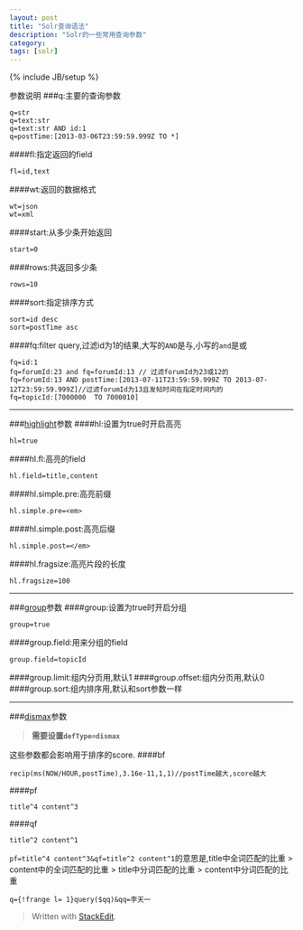 ```yaml
---
layout: post
title: "Solr查询语法"
description: "Solr的一些常用查询参数"
category:
tags: [solr]
---
```

{% include JB/setup %}

参数说明
###q:主要的查询参数

    q=str
    q=text:str
    q=text:str AND id:1
    q=postTime:[2013-03-06T23:59:59.999Z TO *]

####fl:指定返回的field

    fl=id,text

####wt:返回的数据格式

    wt=json
    wt=xml

####start:从多少条开始返回

    start=0

####rows:共返回多少条

    rows=10

####sort:指定排序方式

    sort=id desc
    sort=postTime asc

####fq:filter query,过滤id为1的结果,大写的`AND`是与,小写的`and`是或

    fq=id:1
    fq=forumId:23 and fq=forumId:13 // 过滤forumId为23或12的
    fq=forumId:13 AND postTime:[2013-07-11T23:59:59.999Z TO 2013-07-12T23:59:59.999Z]//过滤forumId为13且发帖时间在指定时间内的
    fq=topicId:[7000000  TO 7000010]

***
###[highlight][6]参数
####hl:设置为true时开启高亮

    hl=true

####hl.fl:高亮的field

    hl.field=title,content

####hl.simple.pre:高亮前缀

    hl.simple.pre=<em>

####hl.simple.post:高亮后缀

    hl.simple.post=</em>

####hl.fragsize:高亮片段的长度

    hl.fragsize=100

***
###[group][5]参数
####group:设置为true时开启分组

    group=true

####group.field:用来分组的field

    group.field=topicId

####group.limit:组内分页用,默认1
####group.offset:组内分页用,默认0
####group.sort:组内排序用,默认和sort参数一样
***
###[dismax][4]参数

>**需要设置`defType=dismax`**

这些参数都会影响用于排序的score. 
####bf

    recip(ms(NOW/HOUR,postTime),3.16e-11,1,1)//postTime越大,score越大

####pf

    title^4 content^3

####qf

    title^2 content^1

`pf=title^4 content^3&qf=title^2 content^1`的意思是,title中全词匹配的比重 > content中的全词匹配的比重 > title中分词匹配的比重 > content中分词匹配的比重

    q={!frange l= 1}query($qq)&qq=李天一


[1]: http://wiki.apache.org/solr/FieldCollapsing
[2]: http://wiki.apache.org/solr/SolrQuerySyntax
[3]: http://wiki.apache.org/solr/FunctionQuery
[4]: http://wiki.apache.org/solr/DisMaxQParserPlugin
[5]: https://cwiki.apache.org/confluence/display/solr/Result+Grouping "Result+Group"
[6]: https://cwiki.apache.org/confluence/display/solr/Highlighting "Highlighting"

> Written with [StackEdit](http://benweet.github.io/stackedit/).
